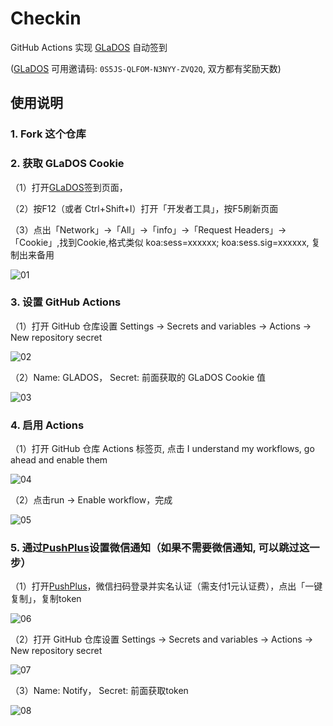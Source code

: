 # Checkin

GitHub Actions 实现 [GLaDOS][glados] 自动签到

([GLaDOS][glados] 可用邀请码: `0S5JS-QLFOM-N3NYY-ZVQ2Q`, 双方都有奖励天数)

## 使用说明

### 1. Fork 这个仓库

### 2. 获取 GLaDOS Cookie

（1）打开[GLaDOS][glados]签到页面，

（2）按F12（或者 Ctrl+Shift+I）打开「开发者工具」，按F5刷新页面

（3）点出「Network」→「All」→「info」→「Request Headers」→「Cookie」,找到Cookie,格式类似 koa:sess=xxxxxx; koa:sess.sig=xxxxxx, 复制出来备用

![01](https://github.com/user-attachments/assets/42f3568f-4ce2-4663-b9c0-9cdab8c06a88)

### 3. 设置 GitHub Actions

（1）打开 GitHub 仓库设置 Settings → Secrets and variables → Actions → New repository secret

![02](https://github.com/user-attachments/assets/4e8e1fcd-3336-4240-be23-c4f3308da506)

（2）Name: GLADOS，    Secret: 前面获取的 GLaDOS Cookie 值

![03](https://github.com/user-attachments/assets/83a33754-60f2-470c-8617-1df377e46daa)

### 4. 启用 Actions

（1）打开 GitHub 仓库 Actions 标签页, 点击 I understand my workflows, go ahead and enable them

![04](https://github.com/user-attachments/assets/f76103b4-b945-41f4-869e-50df31e7dd77)

（2）点击run → Enable workflow，完成

![05](https://github.com/user-attachments/assets/2d539ba3-377d-4e43-8668-f6a893641943)

### 5. 通过[PushPlus][pushplus]设置微信通知（如果不需要微信通知, 可以跳过这一步）
（1）打开[PushPlus][pushplus]，微信扫码登录并实名认证（需支付1元认证费），点出「一键复制」，复制token

![06](https://github.com/user-attachments/assets/031bc083-7103-4a09-b1f3-dc1315486e06)

（2）打开 GitHub 仓库设置 Settings → Secrets and variables → Actions → New repository secret

![07](https://github.com/user-attachments/assets/be995443-1264-4631-adb7-3e624e3f4edf)

（3）Name: Notify，    Secret: 前面获取token

![08](https://github.com/user-attachments/assets/78067ee0-0cbc-459c-9ee0-5d0bdea9a0d2)

[glados]: https://glados.rocks/console/checkin
[pushplus]: https://www.pushplus.plus/push1.html
